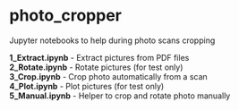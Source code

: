 # photo_cropper
Jupyter notebooks to help during photo scans cropping

**1_Extract.ipynb** - Extract pictures from PDF files  
**2_Rotate.ipynb**  - Rotate pictures (for test only)  
**3_Crop.ipynb**    - Crop photo automatically from a scan  
**4_Plot.ipynb**    - Plot pictures (for test only)  
**5_Manual.ipynb**  - Helper to crop and rotate photo manually